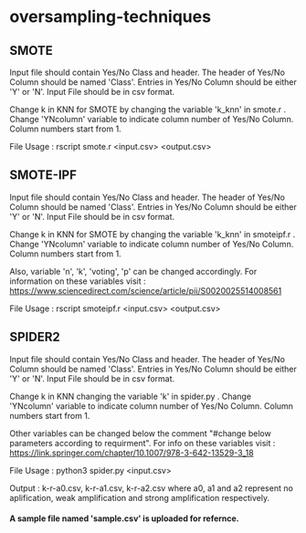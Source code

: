 # oversampling-techniques

## SMOTE
Input file should contain Yes/No Class and header. The header of Yes/No Column should be named 'Class'. Entries in Yes/No Column should be either 'Y' or 'N'. Input File should be in csv format.

Change k in KNN for SMOTE by changing the variable 'k_knn' in smote.r . Change 'YNcolumn' variable to indicate column number of Yes/No Column. Column numbers start  from 1.

File Usage : rscript smote.r <input.csv> <output.csv>


## SMOTE-IPF
Input file should contain Yes/No Class and header. The header of Yes/No Column should be named 'Class'. Entries in Yes/No Column should be either 'Y' or 'N'. Input File should be in csv format.

Change k in KNN for SMOTE by changing the variable 'k_knn' in smoteipf.r . Change 'YNcolumn' variable to indicate column number of Yes/No Column. Column numbers start  from 1.

Also, variable 'n', 'k', 'voting', 'p' can be changed accordingly. For information on these variables visit : https://www.sciencedirect.com/science/article/pii/S0020025514008561

File Usage : rscript smoteipf.r <input.csv> <output.csv>

## SPIDER2
Input file should contain Yes/No Class and header. The header of Yes/No Column should be named 'Class'. Entries in Yes/No Column should be either 'Y' or 'N'. Input File should be in csv format.

Change k in KNN changing the variable 'k' in spider.py . Change 'YNcolumn' variable to indicate column number of Yes/No Column. Column numbers start  from 1.

Other variables can be changed below the comment "#change below parameters according to requirment". For info on these variables visit : https://link.springer.com/chapter/10.1007/978-3-642-13529-3_18

File Usage : python3 spider.py <input.csv>

Output : k-r-a0.csv, k-r-a1.csv, k-r-a2.csv where a0, a1 and a2 represent no aplification, weak amplification and strong amplification respectively.


#### A sample file named 'sample.csv' is uploaded for refernce. 
